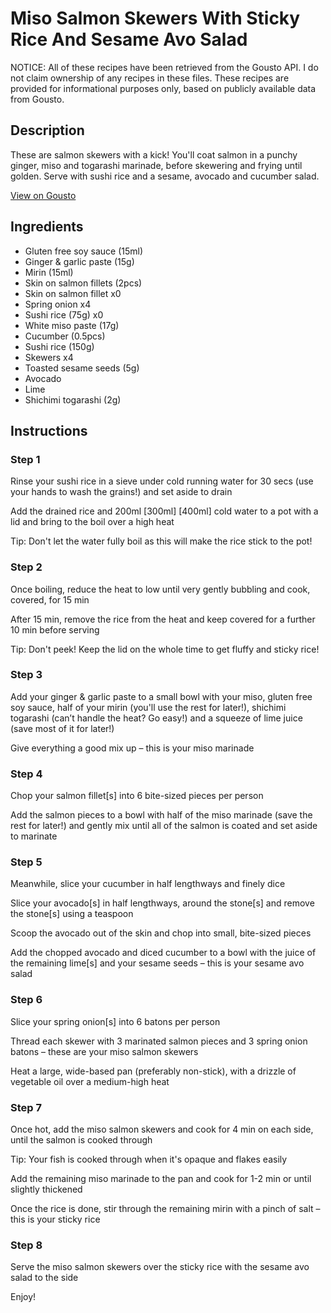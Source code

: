 # Miso Salmon Skewers With Sticky Rice And Sesame Avo Salad

NOTICE: All of these recipes have been retrieved from the Gousto API. I do not claim ownership of any recipes in these files. These recipes are provided for informational purposes only, based on publicly available data from Gousto.

## Description

These are salmon skewers with a kick! You'll coat salmon in a punchy ginger, miso and togarashi marinade, before skewering and frying until golden. Serve with sushi rice and a sesame, avocado and cucumber salad.

[View on Gousto](https://www.gousto.co.uk/recipes/cookbook/wasabi-salmon-skewers-sticky-rice-sesame-avo)

## Ingredients

- Gluten free soy sauce (15ml)
- Ginger & garlic paste (15g)
- Mirin (15ml)
- Skin on salmon fillets (2pcs)
- Skin on salmon fillet x0
- Spring onion x4
- Sushi rice (75g) x0
- White miso paste (17g)
- Cucumber (0.5pcs)
- Sushi rice (150g)
- Skewers x4
- Toasted sesame seeds (5g)
- Avocado
- Lime
- Shichimi togarashi (2g)

## Instructions


### Step 1

Rinse your sushi rice in a sieve under cold running water for 30 secs (use your hands to wash the grains!) and set aside to drain

Add the drained rice and 200ml <span class="text-purple">[300ml]</span> <span class="text-danger">[400ml] </span>cold water to a pot with a lid and bring to the boil over a high heat

Tip: Don't let the water fully boil as this will make the rice stick to the pot!


### Step 2

Once boiling, reduce the heat to low until very gently bubbling and cook, covered, for 15 min

After 15 min, remove the rice from the heat and keep covered for a further 10 min before serving

Tip: Don't peek! Keep the lid on the whole time to get fluffy and sticky rice!


### Step 3

Add your ginger & garlic paste to a small bowl with your miso, gluten free soy sauce, half of your mirin (you'll use the rest for later!), shichimi togarashi (can’t handle the heat? Go easy!) and a squeeze of lime juice (save most of it for later!)

Give everything a good mix up – this is your miso marinade


### Step 4

Chop your salmon fillet[s] into 6 bite-sized pieces per person

Add the salmon pieces to a bowl with half of the miso marinade (save the rest for later!) and gently mix until all of the salmon is coated and set aside to marinate


### Step 5

Meanwhile, slice your cucumber in half lengthways and finely dice

Slice your avocado[s] in half lengthways, around the stone[s] and remove the stone[s] using a teaspoon

Scoop the avocado out of the skin and chop into small, bite-sized pieces

Add the chopped avocado and diced cucumber to a bowl with the juice of the<span class="text-danger"> </span>remaining lime[s] and your sesame seeds – this is your sesame avo salad


### Step 6

Slice your spring onion[s] into 6 batons per person

Thread each skewer with 3 marinated salmon pieces and 3 spring onion batons – these are your miso salmon skewers

Heat a large, wide-based pan (preferably non-stick), with a drizzle of vegetable oil over a medium-high heat


### Step 7

Once hot, add the miso salmon skewers and cook for 4 min on each side, until the salmon is cooked through

Tip: Your fish is cooked through when it's opaque and flakes easily

Add the remaining miso marinade to the pan and cook for 1-2 min or until slightly thickened

Once the rice is done, stir through the remaining mirin with a pinch of salt – this is your sticky rice

### Step 8

Serve the miso salmon skewers over the sticky rice with the sesame avo salad to the side

Enjoy!


